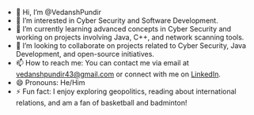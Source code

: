 - 👋 Hi, I’m @VedanshPundir
- 👀 I’m interested in Cyber Security and Software Development.
- 🌱 I’m currently learning advanced concepts in Cyber Security and working on projects involving Java, C++, and network scanning tools.
- 💞️ I’m looking to collaborate on projects related to Cyber Security, Java Development, and open-source initiatives.
- 📫 How to reach me: You can contact me via email at vedanshpundir43@gmail.com or connect with me on [LinkedIn](www.linkedin.com/in/vedansh-pundir-03129524a).
- 😄 Pronouns: He/Him
- ⚡ Fun fact: I enjoy exploring geopolitics, reading about international relations, and am a fan of basketball and badminton!


<!---
VedanshPundir/VedanshPundir is a ✨ special ✨ repository because its `README.md` (this file) appears on your GitHub profile.
You can click the Preview link to take a look at your changes.
--->
